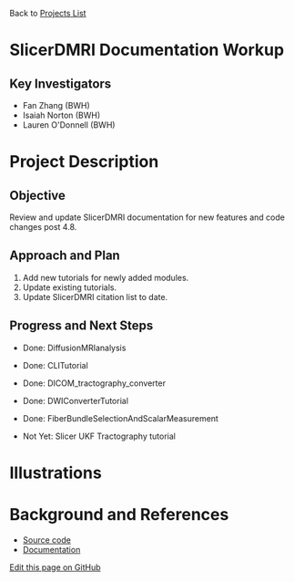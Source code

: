 Back to [Projects List](../../README.md#ProjectsList)

# SlicerDMRI Documentation Workup

## Key Investigators

- Fan Zhang (BWH)
- Isaiah Norton (BWH)
- Lauren O'Donnell (BWH)

# Project Description

## Objective

Review and update SlicerDMRI documentation for new features and code changes post 4.8.

## Approach and Plan

1. Add new tutorials for newly added modules.
2. Update existing tutorials.
3. Update SlicerDMRI citation list to date.

## Progress and Next Steps

- Done: DiffusionMRIanalysis
- Done: CLITutorial
- Done: DICOM_tractography_converter
- Done: DWIConverterTutorial
- Done: FiberBundleSelectionAndScalarMeasurement

- Not Yet: Slicer UKF Tractography tutorial
<!--Describe progress and next steps in a few bullet points as you are making progress.-->

# Illustrations

<!--Add pictures and links to videos that demonstrate what has been accomplished.-->
<!--
![Description of picture](Example2.jpg)

![Some more images](Example2.jpg)
-->

# Background and References

<!--Use this space for information that may help people better understand your project, like links to papers, source code, or data.-->

- [Source code](https://github.com/SlicerDMRI/SlicerDMRI)
- [Documentation](https://dmri.slicer.org)

<!--Link for editing page when displayed in GitHub pages-->
<a href="{{site.github.repository_url}}/edit/master/{{page.path}}">Edit this page on GitHub</a>
